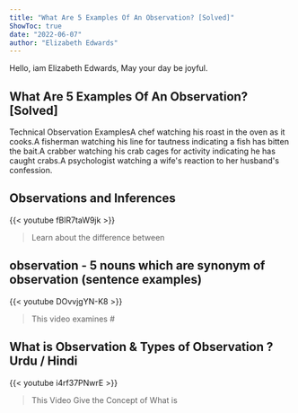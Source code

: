 ```yaml
---
title: "What Are 5 Examples Of An Observation? [Solved]"
ShowToc: true 
date: "2022-06-07"
author: "Elizabeth Edwards" 
---
```


Hello, iam Elizabeth Edwards, May your day be joyful.
## What Are 5 Examples Of An Observation? [Solved]
 Technical Observation ExamplesA chef watching his roast in the oven as it cooks.A fisherman watching his line for tautness indicating a fish has bitten the bait.A crabber watching his crab cages for activity indicating he has caught crabs.A psychologist watching a wife's reaction to her husband's confession.

## Observations and Inferences
{{< youtube fBlR7taW9jk >}}
>Learn about the difference between 

## observation - 5 nouns which are synonym of observation (sentence examples)
{{< youtube DOvvjgYN-K8 >}}
>This video examines #

## What is Observation & Types of Observation ? Urdu / Hindi
{{< youtube i4rf37PNwrE >}}
>This Video Give the Concept of What is 

